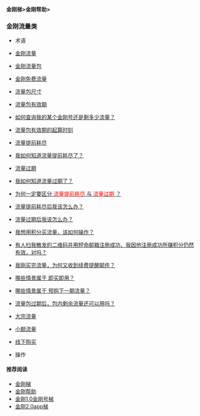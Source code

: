 #### 金刚梯>金刚帮助>
### 金刚流量类
- 术语
- [金刚流量](https://github.com/a2zitpro/web/blob/master/kkdatatraffic.md)
- [金刚流量包](https://github.com/a2zitpro/web/blob/master/kkdatatrafficpackage.md)
- [金刚免费流量](https://github.com/a2zitpro/web/blob/master/kkdatatrafficfree.md)
- [流量包尺寸](https://github.com/a2zitpro/web/blob/master/kkdatatrafficsize.md)
- [流量包有效期](https://github.com/a2zitpro/web/blob/master/kkdatatrafficpackagevalidityperiod.md)
- [如何查询我的某个金刚号还是剩多少流量？](https://github.com/a2zitpro/web/blob/master/howmanykkiddoihave.md)
- [流量包有效期的起算时刻](https://github.com/a2zitpro/web/blob/master/kkdatatrafficpackagevalidityperiodstarttime.md)
- [流量提前耗尽](https://github.com/a2zitpro/web/blob/master/kkdatatrafficisexhaustedearly.md)
- [我如何知道流量提前耗尽了？](https://github.com/a2zitpro/web/blob/master/kkdatatrafficisexhaustedearlyidentify.md)
- [流量过期](https://github.com/a2zitpro/web/blob/master/kkdatatrafficexpired.md)
- [我如何知道流量过期了？](https://github.com/a2zitpro/web/blob/master/kkdatatrafficexpiredidentify.md)
- [为何一定要区分<font color="Red"> 流量提前耗尽 </font>与<font color="Red"> 流量过期 </font>？](https://github.com/a2zitpro/web/blob/master/reasonsfordistinguishingbetweenkkdatatrafficexpiration&earlyexhaustion.md)
- [流量提前耗尽后我该怎么办？](https://github.com/a2zitpro/web/blob/master/)
- [流量过期后我该怎么办？](https://github.com/a2zitpro/web/blob/master/)
- [我想用积分买流量，该如何操作？](https://github.com/a2zitpro/web/blob/master/thewaytobuydatatrafficwithpoints.md)
- [有人扫我散发的二维码并用短命邮箱注册成功，我因他注册成功所赚积分仍然有效，对吗？](https://github.com/a2zitpro/web/blob/master/短命邮箱注册之奖励积分)
- [我刚买完流量，为何又收到续费提醒邮件？](https://github.com/a2zitpro/web/blob/master/刚买流量又被提醒续费)
- [哪些情景属于 即买即用？](https://github.com/a2zitpro/web/blob/master/哪些情景属于即买即用)
- [哪些情景属于 预购下一期流量？](https://github.com/a2zitpro/web/blob/master/哪些情景属于预购下一期流量)
- [流量包过期后，包内剩余流量还可以用吗？](https://github.com/a2zitpro/web/blob/master/流量包过期后剩余流量还可以用吗)
- [大宗流量](https://github.com/a2zitpro/web/blob/master/bulkkkdatatraffic.md)
- [小额流量](https://github.com/a2zitpro/web/blob/master/smallamountkkdatatraffic.md)
- [线下购买](https://github.com/a2zitpro/web/blob/master/offlinepurchasedatatraffic.md)

- 操作



[]()

[]()

[]()

[]()

[]()

[]()

[]()

[]()

[]()

[]()

[]()

[]()

[]()

[]()

[]()

[]()


[]()

[]()

[]()

[]()

[]()

#### 推荐阅读

- [金刚梯](https://github.com/a2zitpro/web/blob/master/dlb.md)
- [金刚帮助](https://github.com/a2zitpro/web/blob/master/list_helpkkvpn.md)
- [金刚1.0金刚号梯](https://github.com/a2zitpro/web/blob/master/list_helpkkvpn1.0.md)
- [金刚2.0app梯](https://github.com/a2zitpro/web/blob/master/list_helpkkvpn2.0.md)
